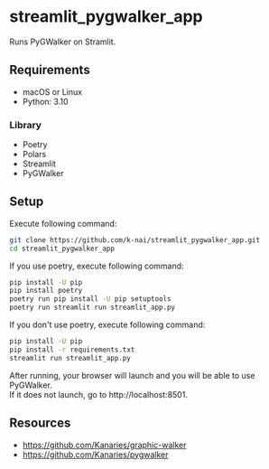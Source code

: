 # streamlit_pygwalker_app

Runs PyGWalker on Stramlit.

## Requirements

* macOS or Linux
* Python: 3.10

### Library

* Poetry
* Polars
* Streamlit
* PyGWalker

## Setup

Execute following command:

```sh
git clone https://github.com/k-nai/streamlit_pygwalker_app.git
cd streamlit_pygwalker_app
```

If you use poetry, execute following command:

```sh
pip install -U pip
pip install poetry
poetry run pip install -U pip setuptools
poetry run streamlit run streamlit_app.py
```

If you don't use poetry, execute following command:

```sh
pip install -U pip
pip install -r requirements.txt
streamlit run streamlit_app.py
```

After running, your browser will launch and you will be able to use PyGWalker.  
If it does not launch, go to http://localhost:8501.

## Resources

* https://github.com/Kanaries/graphic-walker
* https://github.com/Kanaries/pygwalker
